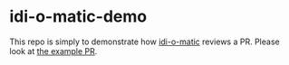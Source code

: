 idi-o-matic-demo
======

This repo is simply to demonstrate how [idi-o-matic](https://github.com/mkbehbehani/idi-o-matic) reviews a PR. Please look at [the example PR](https://github.com/mkbehbehani/idi-o-matic-demo/pull/3).
